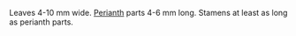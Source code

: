 Leaves 4-10 mm wide. [Perianth](./perianth.html) parts 4-6 mm long. Stamens at least as long as perianth parts.
